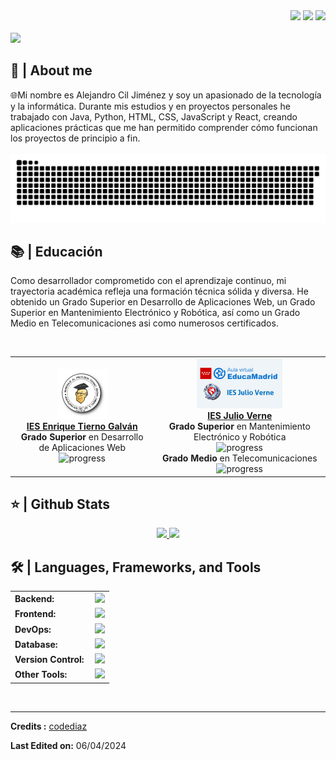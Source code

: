 <div align="right">
<a style="text-decoration: none" target="_blank"href="[https://github.com/codediaz](https://github.com/alexcil97)">
<img src="https://visitor-badge.laobi.icu/badge?page_id=codediaz.codediaz&left_color=gray&right_color=blue&left_text=Coders%20visitors">
</a>
<a style="text-decoration: none" target="_blank" href="[https://twitter.com/codediazsergio](https://x.com/AlexCjdev)" >
<img width="60"src="https://img.shields.io/twitter/follow/chipro?label=Follow&style=social">
</a>
<a style="text-decoration: none" target="_blank" href="www.linkedin.com/in/alex-cil-jim/" >
<img width="70"src="https://img.shields.io/badge/-Connect-blue?style=flat&logo=Linkedin&logoColor=white">
</a>
</div>

<br>

<img src="https://readme-typing-svg.herokuapp.com/?font=Roboto&weight=900&size=40=true&vCenter=true&width=500&height=70&duration=4000&color=B3B3B3&lines=Hi+There!+👋;+I'm+Alex+Cil!;" />

<h2>📖 | About me</h2> 
🌐Mi nombre es Alejandro Cil Jiménez y soy un apasionado de la tecnología y la informática.
Durante mis estudios y en proyectos personales he trabajado con Java, Python, HTML, CSS, JavaScript y React, creando aplicaciones prácticas que me han permitido comprender cómo funcionan los proyectos de principio a fin.

<div align="center">
  <br>
  <img alt="snake eating my contributions" src="https://raw.githubusercontent.com/codediaz/codediaz/output/github-contribution-grid-snake.svg" />
  <br/>
</div>

<h2>📚 | Educación</h2>
<p>
Como desarrollador comprometido con el aprendizaje continuo, mi trayectoria académica refleja una formación técnica sólida y diversa. 
He obtenido un Grado Superior en Desarrollo de Aplicaciones Web, un Grado Superior en Mantenimiento Electrónico y Robótica, 
así como un Grado Medio en Telecomunicaciones asi como numerosos certificados.
</p><br>
<div align="center">
  <table style="margin-left: auto; margin-right: auto;">
    <tr>
      <td align="center">
        <img src="images/icono-profesor-tierno-sombra.png" height="80" alt="IES Enrique Tierno Galván"/><br>
        <a href="https://site.educa.madrid.org/ies.tiernogalvan.madrid/" target="_blank">
          <strong>IES Enrique Tierno Galván</strong>
        </a><br>
        <strong>Grado Superior</strong> en Desarrollo de Aplicaciones Web<br>
        <img src="https://img.shields.io/badge/DAW-100%25-brightgreen" alt="progress"/>
      </td>
      <td align="center">
        <img src="images/aulavirtual-1-1024x596.png" height="80" alt="IES Julio Verne"/><br>
        <a href="https://site.educa.madrid.org/ies.julioverne.leganes/" target="_blank">
          <strong>IES Julio Verne</strong>
        </a><br>
        <strong>Grado Superior</strong> en Mantenimiento Electrónico y Robótica<br>
        <img src="https://img.shields.io/badge/Robótica-100%25-blue" alt="progress"/><br>
        <strong>Grado Medio</strong> en Telecomunicaciones<br>
        <img src="https://img.shields.io/badge/Telecom-100%25-orange" alt="progress"/>
      </td>
    </tr>
  </table>
</div>


<h2>⭐ | Github Stats </h2>

<div align="center">
<a href="https://github.com/codediaz">
<img height="180em" src="https://github-readme-stats.vercel.app/api?username=codediaz&show_icons=true&theme=default&include_all_commits=true&count_private=true"/>
<img height="180em" src="https://github-readme-stats.vercel.app/api/top-langs/?username=codediaz&layout=compact&langs_count=7&theme=default"/></a>
</div>

<h2>🛠️ | Languages, Frameworks, and Tools </h2>
<table>
    <tr>
        <td style="font-weight: bold; padding-right: 10px; vertical-align: center; border: none;">Backend:</td>
        <td><img height="40" src="https://skillicons.dev/icons?i=nodejs,express,python,anaconda,opencv,java,php,laravel,cs,net,spring,go"/></td>
    </tr>
    <tr>
        <td style="font-weight: bold; padding-right: 10px; vertical-align: center;">Frontend:</td>
        <td><img height="40" src="https://skillicons.dev/icons?i=react,nextjs,mui,bootstrap,html,css,js,ts,angular,vue,vuetify"/></td>
    </tr>
    <tr>
        <td style="font-weight: bold; padding-right: 10px; vertical-align: center; border: none;">DevOps:</td>
        <td><img height="40" src="https://skillicons.dev/icons?i=docker,jenkins,githubactions,gcp,aws,prometheus,terraform,azure,kubernetes"/></td>
    </tr>
    <tr>
        <td style="font-weight: bold; padding-right: 10px; vertical-align: center; border: none;">Database:</td>
        <td><img height="40" src="https://skillicons.dev/icons?i=mysql,postgresql,firebase,graphql,mongodb,redis,elasticsearch"/></td>
    </tr>
    <tr>
        <td style="font-weight: bold; padding-right: 10px; vertical-align: center; border: none;">Version Control:</td>
        <td><img height="40" src="https://skillicons.dev/icons?i=github,gitlab,bitbucket"/></td>
    </tr>
    <tr>
        <td style="font-weight: bold; padding-right: 10px; vertical-align: center; border: none;">Other Tools:</td>
        <td><img height="40" src="https://skillicons.dev/icons?i=rabbitmq,grafana"/></td>
    </tr>
</table>
<br>

------
**Credits :** [codediaz](https://github.com/codediaz)

**Last Edited on:** 06/04/2024
